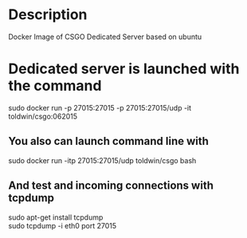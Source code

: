 # Description
Docker Image of CSGO Dedicated Server based on ubuntu

# Dedicated server is launched with the command
sudo docker run -p  27015:27015 -p 27015:27015/udp -it toldwin/csgo:062015

## You also can launch command line with
sudo docker run -itp 27015:27015/udp toldwin/csgo bash

## And test and incoming connections with tcpdump
sudo apt-get install tcpdump<br>
sudo tcpdump -i eth0 port 27015
